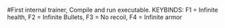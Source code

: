 #First internal trainer,
Compile and run executable.
KEYBINDS:
F1 = Infinite health,
F2 = Infinite Bullets,
F3 = No recoil,
F4 = Infinite armor
